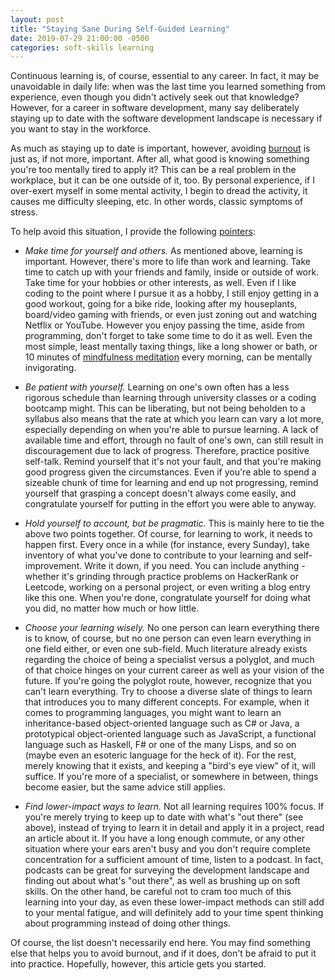 ```yaml
---
layout: post
title: "Staying Sane During Self-Guided Learning"
date: 2019-07-29 21:00:00 -0500
categories: soft-skills learning
---
```

Continuous learning is, of course, essential to any career. In fact, it may be unavoidable in daily life: when was the last time you learned something from experience, even though you didn't actively seek out that knowledge? However, for a career in software development, many say deliberately staying up to date with the software development landscape is necessary if you want to stay in the workforce.

As much as staying up to date is important, however, avoiding [burnout][wikipedia-burnout] is just as, if not more, important. After all, what good is knowing something you're too mentally tired to apply it? This can be a real problem in the workplace, but it can be one outside of it, too. By personal experience, if I over-exert myself in some mental activity, I begin to dread the activity, it causes me difficulty sleeping, etc. In other words, classic symptoms of stress.

To help avoid this situation, I provide the following [pointers][xkcd-pointers]:

* *Make time for yourself and others.* As mentioned above, learning is important. However, there's more to life than work and learning. Take time to catch up with your friends and family, inside or outside of work. Take time for your hobbies or other interests, as well. Even if I like coding to the point where I pursue it as a hobby, I still enjoy getting in a good workout, going for a bike ride, looking after my houseplants, board/video gaming with friends, or even just zoning out and watching Netflix or YouTube. However you enjoy passing the time, aside from programming, don't forget to take some time to do it as well. Even the most simple, least mentally taxing things, like a long shower or bath, or 10 minutes of [mindfulness meditation][meditation] every morning, can be mentally invigorating.

* *Be patient with yourself.* Learning on one's own often has a less rigorous schedule than learning through university classes or a coding bootcamp might. This can be liberating, but not being beholden to a syllabus also means that the rate at which you learn can vary a lot more, especially depending on when you're able to pursue learning. A lack of available time and effort, through no fault of one's own, can still result in discouragement due to lack of progress. Therefore, practice positive self-talk. Remind yourself that it's not your fault, and that you're making good progress given the circumstances. Even if you're able to spend a sizeable chunk of time for learning and end up not progressing, remind yourself that grasping a concept doesn't always come easily, and congratulate yourself for putting in the effort you were able to anyway.

* *Hold yourself to account, but be pragmatic.* This is mainly here to tie the above two points together. Of course, for learning to work, it needs to happen first. Every once in a while (for instance, every Sunday), take inventory of what you've done to contribute to your learning and self-improvement. Write it down, if you need. You can include anything - whether it's grinding through practice problems on HackerRank or Leetcode, working on a personal project, or even writing a blog entry like this one. When you're done, congratulate yourself for doing what you did, no matter how much or how little.

* *Choose your learning wisely.* No one person can learn everything there is to know, of course, but no one person can even learn everything in one field either, or even one sub-field. Much literature already exists regarding the choice of being a specialist versus a polyglot, and much of that choice hinges on your current career as well as your vision of the future. If you're going the polyglot route, however, recognize that you can't learn everything. Try to choose a diverse slate of things to learn that introduces you to many different concepts. For example, when it comes to programming languages, you might want to learn an inheritance-based object-oriented language such as C# or Java, a prototypical object-oriented language such as JavaScript, a functional language such as Haskell, F# or one of the many Lisps, and so on (maybe even an esoteric language for the heck of it). For the rest, merely knowing that it exists, and keeping a "bird's eye view" of it, will suffice. If you're more of a specialist, or somewhere in between, things become easier, but the same advice still applies.

* *Find lower-impact ways to learn.* Not all learning requires 100% focus. If you're merely trying to keep up to date with what's "out there" (see above), instead of trying to learn it in detail and apply it in a project, read an article about it. If you have a long enough commute, or any other situation where your ears aren't busy and you don't require complete concentration for a sufficient amount of time, listen to a podcast. In fact, podcasts can be great for surveying the development landscape and finding out about what's "out there", as well as brushing up on soft skills. On the other hand, be careful not to cram too much of this learning into your day, as even these lower-impact methods can still add to your mental fatigue, and will definitely add to your time spent thinking about programming instead of doing other things.

Of course, the list doesn't necessarily end here. You may find something else that helps you to avoid burnout, and if it does, don't be afraid to put it into practice. Hopefully, however, this article gets you started.

[wikipedia-burnout]: https://en.wikipedia.org/wiki/Occupational_burnout
[xkcd-pointers]: https://xkcd.com/138/
[meditation]: https://www.mindful.org/meditation/mindfulness-getting-started/